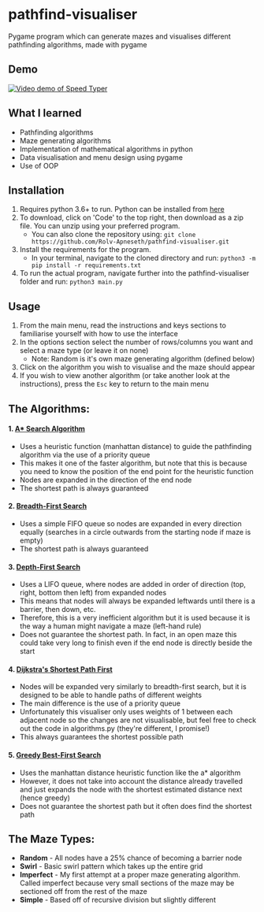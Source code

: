 # pathfind-visualiser

Pygame program which can generate mazes and visualises different pathfinding algorithms, made with pygame

## Demo

[![Video demo of Speed Typer](http://img.youtube.com/vi/Qf5Zq8lq0pg/0.jpg)](http://www.youtube.com/watch?v=Qf5Zq8lq0pg "Portfolio Project - Pathfind Visualiser")

## What I learned

- Pathfinding algorithms
- Maze generating algorithms
- Implementation of mathematical algorithms in python
- Data visualisation and menu design using pygame
- Use of OOP

## Installation

1. Requires python 3.6+ to run. Python can be installed from [here](https://www.python.org/downloads/)
2. To download, click on 'Code' to the top right, then download as a zip file. You can unzip using your preferred program.
   - You can also clone the repository using: `git clone https://github.com/Rolv-Apneseth/pathfind-visualiser.git`
3. Install the requirements for the program.
   - In your terminal, navigate to the cloned directory and run: `python3 -m pip install -r requirements.txt`
4. To run the actual program, navigate further into the pathfind-visualiser folder and run: `python3 main.py`

## Usage

1. From the main menu, read the instructions and keys sections to familiarise yourself with how to use the interface
2. In the options section select the number of rows/columns you want and select a maze type (or leave it on none)
   - Note: Random is it's own maze generating algorithm (defined below)
3. Click on the algorithm you wish to visualise and the maze should appear
4. If you wish to view another algorithm (or take another look at the instructions), press the `Esc` key to return to the main menu

## The Algorithms:

#### 1. [A\* Search Algorithm](https://en.wikipedia.org/wiki/A*_search_algorithm)

- Uses a heuristic function (manhattan distance) to guide the pathfinding algorithm via the use of a priority queue
- This makes it one of the faster algorithm, but note that this is because you need to know the position of the end point for the heuristic function
- Nodes are expanded in the direction of the end node
- The shortest path is always guaranteed

#### 2. [Breadth-First Search](https://en.wikipedia.org/wiki/Breadth-first_search)

- Uses a simple FIFO queue so nodes are expanded in every direction equally (searches in a circle outwards from the starting node if maze is empty)
- The shortest path is always guaranteed

#### 3. [Depth-First Search](https://en.wikipedia.org/wiki/Depth-first_search)

- Uses a LIFO queue, where nodes are added in order of direction (top, right, bottom then left) from expanded nodes
- This means that nodes will always be expanded leftwards until there is a barrier, then down, etc.
- Therefore, this is a very inefficient algorithm but it is used because it is the way a human might navigate a maze (left-hand rule)
- Does not guarantee the shortest path. In fact, in an open maze this could take very long to finish even if the end node is directly beside the start

#### 4. [Dijkstra's Shortest Path First](https://en.wikipedia.org/wiki/Dijkstra%27s_algorithm)

- Nodes will be expanded very similarly to breadth-first search, but it is designed to be able to handle paths of different weights
- The main difference is the use of a priority queue
- Unfortunately this visualiser only uses weights of 1 between each adjacent node so the changes are not visualisable, but feel free to check out the code in algorithms.py (they're different, I promise!)
- This always guarantees the shortest possible path

#### 5. [Greedy Best-First Search](http://web.pdx.edu/~arhodes/ai6.pdf)

- Uses the manhattan distance heuristic function like the a\* algorithm
- However, it does not take into account the distance already travelled and just expands the node with the shortest estimated distance next (hence greedy)
- Does not guarantee the shortest path but it often does find the shortest path

## The Maze Types:

- **Random** - All nodes have a 25% chance of becoming a barrier node
- **Swirl** - Basic swirl pattern which takes up the entire grid
- **Imperfect** - My first attempt at a proper maze generating algorithm. Called imperfect because very small sections of the maze may be sectioned off from the rest of the maze
- **Simple** - Based off of recursive division but slightly different
